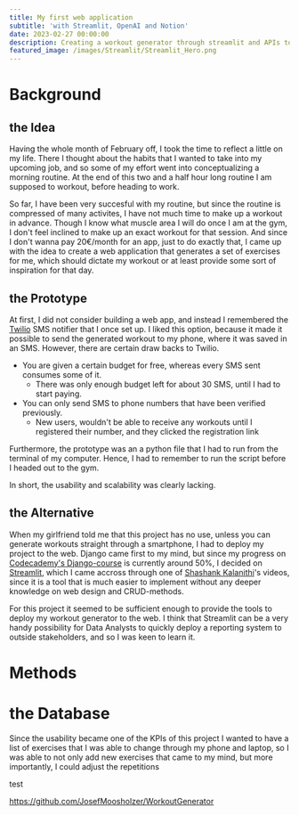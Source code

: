 ```yaml
---
title: My first web application
subtitle: 'with Streamlit, OpenAI and Notion'
date: 2023-02-27 00:00:00
description: Creating a workout generator through streamlit and APIs to OpenAI and Notion
featured_image: /images/Streamlit/Streamlit_Hero.png
---
```


# Background
## the Idea
Having the whole month of February off, I took the time to reflect a little on my life. There I thought about the habits that I wanted to take into my upcoming job, and so some of my effort went into conceptualizing a morning routine. At the end of this two and a half hour long routine I am supposed to workout, before heading to work.

So far, I have been very succesful with my routine, but since the routine is compressed of many activites, I have not much time to make up a workout in advance. Though I know what muscle area I will do once I am at the gym, I don't feel inclined to make up an exact workout for that session. And since I don't wanna pay 20€/month for an app, just to do exactly that, I came up with the idea to create a web application that generates a set of exercises for me, which should dictate my workout or at least provide some sort of inspiration for that day.

## the Prototype
At first, I did not consider building a web app, and instead I remembered the [Twilio](https://www.twilio.com/) SMS notifier that I once set up. I liked this option, because it made it possible to send the generated workout to my phone, where it was saved in an SMS. However, there are certain draw backs to Twilio.
- You are given a certain budget for free, whereas every SMS sent consumes some of it.
    - There was only enough budget left for about 30 SMS, until I had to start paying.
- You can only send SMS to phone numbers that have been verified previously.
    - New users, wouldn't be able to receive any workouts until I registered their number, and they clicked the registration link

Furthermore, the prototype was an a python file that I had to run from the terminal of my computer. Hence, I had to remember to run the script before I headed out to the gym.

In short, the usability and scalability was clearly lacking.

## the Alternative
When my girlfriend told me that this project has no use, unless you can generate workouts straight through a smartphone, I had to deploy my project to the web. Django came first to my mind, but since my progress on [Codecademy's Django-course](https://www.codecademy.com/learn/paths/build-python-web-apps-with-django) is currently around 50%, I decided on [Streamlit](https://streamlit.io/), which I came accross through one of [Shashank Kalanithi](https://www.youtube.com/@ShashankData)'s videos, since it is a tool that is much easier to implement without any deeper knowledge on web design and CRUD-methods.

For this project it seemed to be sufficient enough to provide the tools to deploy my workout generator to the web. I think that Streamlit can be a very handy possibility for Data Analysts to quickly deploy a reporting system to outside stakeholders, and so I was keen to learn it.

# Methods
# the Database
Since the usability became one of the KPIs of this project I wanted to have a list of exercises that I was able to change through my phone and laptop, so I was able to not only add new exercises that came to my mind, but more importantly, I could adjust the repetitions

<a id='the-idea'>test</a>


https://github.com/JosefMoosholzer/WorkoutGenerator